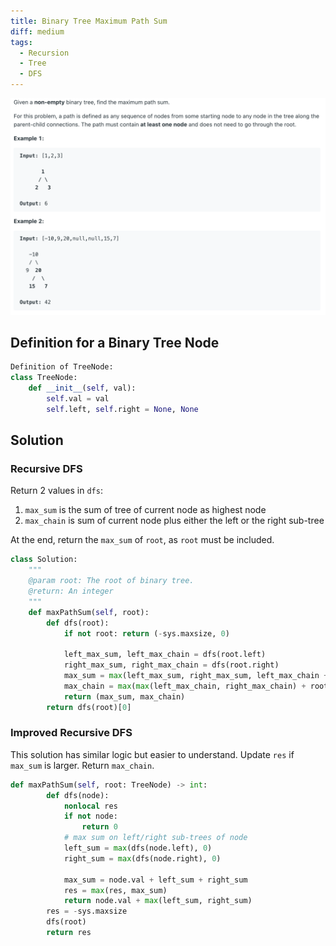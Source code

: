 ```yaml
---
title: Binary Tree Maximum Path Sum
diff: medium
tags:
  - Recursion
  - Tree
  - DFS
---
```


<img class="medium-zoom" src="/algo/binary-tree-maximum-path-sum.png" alt="https://leetcode.com/problems/binary-tree-maximum-path-sum">

## Definition for a Binary Tree Node

```py
Definition of TreeNode:
class TreeNode:
    def __init__(self, val):
        self.val = val
        self.left, self.right = None, None
```

<!-- https://leetcode.com/problems/binary-tree-maximum-path-sum/solution/ -->

## Solution

### Recursive DFS

Return 2 values in `dfs`:

1. `max_sum` is the sum of tree of current node as highest node
2. `max_chain` is sum of current node plus either the left or the right sub-tree

At the end, return the `max_sum` of `root`, as `root` must be included.

```py
class Solution:
    """
    @param root: The root of binary tree.
    @return: An integer
    """
    def maxPathSum(self, root):
        def dfs(root):
            if not root: return (-sys.maxsize, 0)

            left_max_sum, left_max_chain = dfs(root.left)
            right_max_sum, right_max_chain = dfs(root.right)
            max_sum = max(left_max_sum, right_max_sum, left_max_chain + right_max_chain + root.val)
            max_chain = max(max(left_max_chain, right_max_chain) + root.val, 0)
            return (max_sum, max_chain)
        return dfs(root)[0]
```

### Improved Recursive DFS

This solution has similar logic but easier to understand. Update `res` if `max_sum` is larger. Return `max_chain`.

```py
def maxPathSum(self, root: TreeNode) -> int:
        def dfs(node):
            nonlocal res
            if not node:
                return 0
            # max sum on left/right sub-trees of node
            left_sum = max(dfs(node.left), 0)
            right_sum = max(dfs(node.right), 0)

            max_sum = node.val + left_sum + right_sum
            res = max(res, max_sum)
            return node.val + max(left_sum, right_sum)
        res = -sys.maxsize
        dfs(root)
        return res
```
